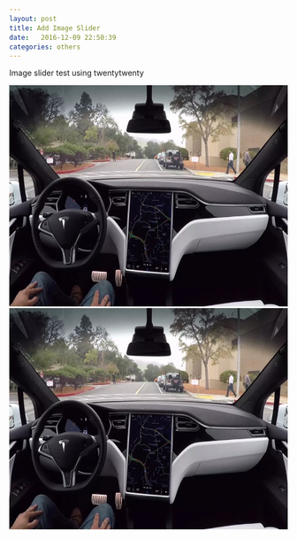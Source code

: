 ```yaml
---
layout: post
title: Add Image Slider
date:   2016-12-09 22:50:39
categories: others
---
```


Image slider test using twentytwenty

<div id="container1" class='twentytwenty-container'>
 <img src="/assets/autopilot_2_hardware.jpg" width="600" height="400"/>
 <img src="/assets/autopilot_2_hardware.jpg" width="600" height="400"/>
</div>

<script>
$(window).load(function(){
  $("#container1").twentytwenty();
});
</script>

